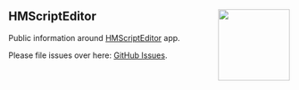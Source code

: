 <h2>
  HMScriptEditor
  <img src="https://zeezide.de/img/hmscripteditor/HMScriptEditorIconBS512.png"
       align="right" width="128" height="128" />
</h2>

Public information around
[HMScriptEditor](https://zeezide.de/en/products/hmscripteditor/) app.

Please file issues over here: [GitHub Issues](https://github.com/ZeeZide/HMScriptEditor/issues).

